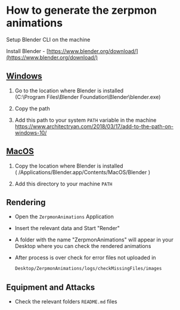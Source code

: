 # How to generate the zerpmon animations

Setup Blender CLI on the machine<br>

Install Blender - [https://www.blender.org/download/](https://www.blender.org/download/)

## [Windows](https://docs.blender.org/manual/en/latest/advanced/command_line/launch/windows.html)

1. Go to the location where Blender is installed</br>
   (C:\Program Files\Blender Foundation\Blender\blender.exe)

2. Copy the path

3. Add this path to your system `PATH` variable in the machine
   https://www.architectryan.com/2018/03/17/add-to-the-path-on-windows-10/

## [MacOS](https://docs.blender.org/manual/en/latest/advanced/command_line/launch/macos.html)

1. Copy the location where Blender is installed</br>
   ( /Applications/Blender.app/Contents/MacOS/Blender )

2. Add this directory to your machine `PATH`

## Rendering

- Open the `ZerpmonAnimations` Application

- Insert the relevant data and Start "Render"

- A folder with the name "ZerpmonAnimations" will appear in your Desktop where you can check the rendered animations

- After process is over check for error files not uploaded in
  ```sh
  Desktop/ZerpmonAnimations/logs/checkMissingFiles/images
  ```

## Equipment and Attacks

- Check the relevant folders `README.md` files
